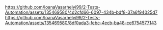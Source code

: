 https://github.com/IoanaVasarhelyi99/2-Tests-Automation/assets/135469580/4d2cfd66-6097-434b-bdf8-37a6f94025d7
https://github.com/IoanaVasarhelyi99/2-Tests-Automation/assets/135469580/8df0ada3-febc-4ecb-ba48-ce6754577143
